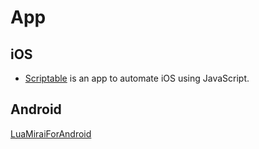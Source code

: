 # App 
## iOS  
- [Scriptable](https://scriptable.app/) is an app to automate iOS using JavaScript.  


## Android  
[LuaMiraiForAndroid](https://github.com/only52607/LuaMiraiForAndroid)  
